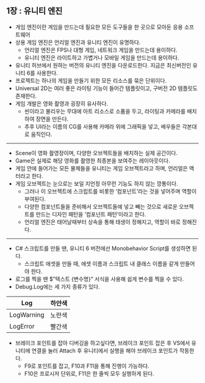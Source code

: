 ## 1장 : 유니티 엔진

- 게임 엔진이란 게임을 만드는데 필요한 모든 도구들을 한 곳으로 모아둔 응용 소프트웨어
- 상용 게임 엔진은 언리얼 엔진과 유니티 엔진이 유명하다.
    - 언리얼 엔진은 FPS나 대형 게임, 네트워크 게임을 만드는데 용이하다.
    - 유니티 엔진은 라이트하고 가볍거나 모바일 게임을 만드는데 용이하다.
- 유니티 허브에서 원하는 버전의 유니티 엔진을 다운로드한다. 지금은 최신버전인 유니티 6를 사용한다.
- 프로젝트는 하나의 게임을 만들기 위한 모든 리소스를 묶은 단위이다.
- Universal 2D는 여러 좋은 라이팅 기능이 들어간 템플릿이고, 구버전 2D 템플릿도 존재한다.
- 게임 개발은 영화 촬영과 굉장히 유사하다.
    - 씬이라고 불리우는 무대에 아트 리소스로 소품을 두고, 라이팅과 카메라를 배치하여 장면을 만든다.
    - 추후 UI라는 이름의 CG를 사용해 카메라 위에 그래픽을 넣고, 배우들은 각본대로 움직인다.

---

- Scene이 영화 촬영장이며, 다양한 오브젝트들을 배치하는 실제 공간이다.
- Game은 실제로 해당 영화를 촬영한 최종본을 보여주는 레이아웃이다.
- 게임 안에 들어가는 모든 물체들을 유니티는 게임 오브젝트라고 하며, 언리얼은 액터라고 한다.
- 게임 오브젝트는 눈으로는 보일 지언정 아무런 기능도 하지 않는 깡통이다.
    - 그러나 이 오브젝트에 스크립트를 비롯한 ‘컴포넌트’라는 것을 넣어주며 역할이 부여된다.
    - 다양한 컴포넌트들을 준비해서 오브젝트들에 넣고 빼는 것으로 새로운 오브젝트를 만드는 디자인 패턴을 ‘컴포넌트 패턴’이라고 한다.
    - 언리얼 엔진은 태어날때부터 상속을 통해 태생이 정해지고, 역할이 바로 정해진다.
---

- C# 스크립트를 만들 땐, 유니티 6 버전에선 Monobehavior Script를 생성하면 된다.
    - 스크립트 에셋을 만들 때, 에셋 이름과 스크립트 내 클래스 이름을 같게 만들어야 한다.
- 로그를 찍을 땐 $”텍스트 {변수명}” 서식을 사용해 쉽게 변수를 찍을 수 있다.
- Debug.Log에는 세 가지 종류가 있다.

| Log | 하얀색 |
| --- | --- |
| LogWarning | 노란색 |
| LogError | 빨간색 |
- 브레이크 포인트를 잡아 디버깅을 하고싶다면, 브레이크 포인트 잡은 후 VS에서 유니티에 연결을 눌러 Attach 후 유니티에서 실행을 해야 브레이크 포인트가 작동한다.
    - F9로 포인트를 잡고, F10과 F11을 통해 진행이 가능하다.
    - F10은 프로시저 단위로, F11은 한 줄씩 모두 실행하게 된다.